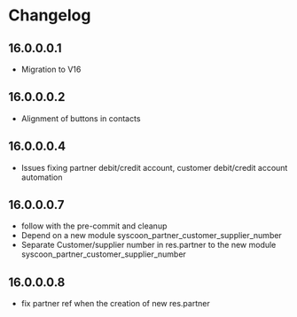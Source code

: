 # Changelog

## 16.0.0.0.1

- Migration to V16

## 16.0.0.0.2

- Alignment of buttons in contacts

## 16.0.0.0.4

- Issues fixing partner debit/credit account, customer debit/credit account automation

## 16.0.0.0.7

- follow with the pre-commit and cleanup
- Depend on a new module syscoon_partner_customer_supplier_number
- Separate Customer/supplier number in res.partner to the new module syscoon_partner_customer_supplier_number

## 16.0.0.0.8

- fix partner ref when the creation of new res.partner
